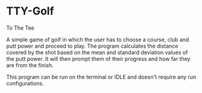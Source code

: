 # TTY-Golf
To The Tee

A simple game of golf in which the user has to choose a course, club and putt power and proceed to play. The program calculates the distance covered by the shot based on the
mean and standard deviation values of the putt power. It will then prompt them of their progress and how far they are from the finish. 

This program can be run on the terminal or IDLE and doesn't require any run configurations. 

